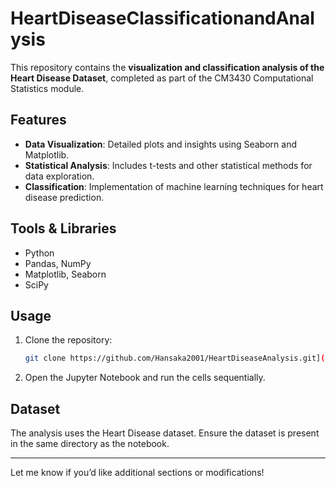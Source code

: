 # HeartDiseaseClassificationandAnalysis

This repository contains the **visualization and classification analysis of the Heart Disease Dataset**, completed as part of the CM3430 Computational Statistics module.  

## Features  
- **Data Visualization**: Detailed plots and insights using Seaborn and Matplotlib.  
- **Statistical Analysis**: Includes t-tests and other statistical methods for data exploration.  
- **Classification**: Implementation of machine learning techniques for heart disease prediction.  

## Tools & Libraries  
- Python  
- Pandas, NumPy  
- Matplotlib, Seaborn  
- SciPy  

## Usage  
1. Clone the repository:  
   ```bash  
   git clone https://github.com/Hansaka2001/HeartDiseaseAnalysis.git](https://github.com/Hansaka2001/HeartDiseaseClassificationandAnalysis.git  
   ```  
2. Open the Jupyter Notebook and run the cells sequentially.  

## Dataset  
The analysis uses the Heart Disease dataset. Ensure the dataset is present in the same directory as the notebook.  

---

Let me know if you’d like additional sections or modifications!
